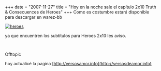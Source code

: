 +++
date = "2007-11-27"
title = "Hoy en la noche sale el capítulo 2x10 Truth & Consecuences de Heroes"
+++
Como es costumbre estará disponible para descargar en warez-bb

[![heroes](http://diegomichel.org/wp-content/uploads/2007/11/heroes-thumb.jpg)](http://diegomichel.org/wp-content/uploads/2007/11/heroes.jpg)

ya que encuentren los subtítulos para Heroes 2x10 les aviso.

&nbsp;

Offtopic

hoy actualicé la pagina [http://versosamor.info](http://versosdeamor.info)


